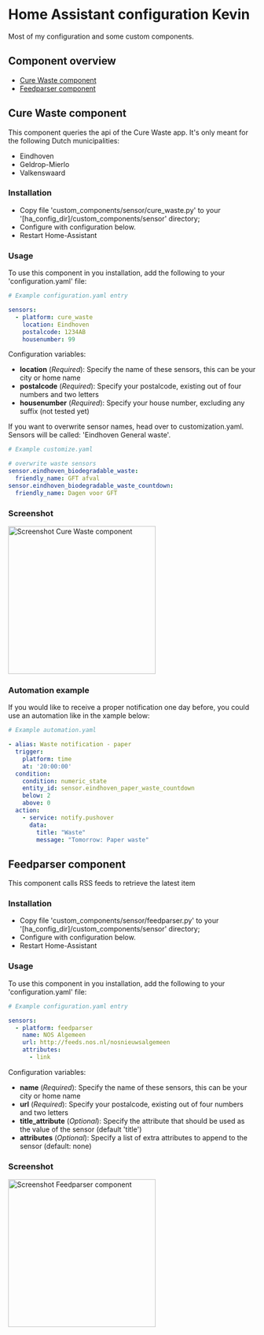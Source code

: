 # Home Assistant configuration Kevin

Most of my configuration and some custom components.

Component overview
------------------
  * [Cure Waste component](#cure-waste-component)
  * [Feedparser component](#feedparser-component)

## Cure Waste component

This component queries the api of the Cure Waste app. It's only meant for the following Dutch municipalities:
* Eindhoven
* Geldrop-Mierlo
* Valkenswaard

### Installation

- Copy file 'custom_components/sensor/cure_waste.py' to your '[ha_config_dir]/custom_components/sensor' directory;
- Configure with configuration below.
- Restart Home-Assistant

### Usage

To use this component in you installation, add the following to your 'configuration.yaml' file:

```yaml
# Example configuration.yaml entry

sensors:
  - platform: cure_waste
    location: Eindhoven
    postalcode: 1234AB
    housenumber: 99
```

Configuration variables:

- **location** (*Required*): Specify the name of these sensors, this can be your city or home name
- **postalcode** (*Required*): Specify your postalcode, existing out of four numbers and two letters
- **housenumber** (*Required*): Specify your house number, excluding any suffix (not tested yet)

If you want to overwrite sensor names, head over to customization.yaml.
Sensors will be called: 'Eindhoven General waste'.

```yaml
# Example customize.yaml

# overwrite waste sensors
sensor.eindhoven_biodegradable_waste:
  friendly_name: GFT afval
sensor.eindhoven_biodegradable_waste_countdown:
  friendly_name: Dagen voor GFT

```

### Screenshot

<img src="https://raw.githubusercontent.com/kvanhoorn/hass/master/screenshots/cure_waste_dashboard.png" alt="Screenshot Cure Waste component" width="300">

### Automation example

If you would like to receive a proper notification one day before, you could use an automation like in the xample below:

```yaml
# Example automation.yaml

- alias: Waste notification - paper
  trigger:
    platform: time
    at: '20:00:00'
  condition:
    condition: numeric_state
    entity_id: sensor.eindhoven_paper_waste_countdown
    below: 2
    above: 0
  action:
    - service: notify.pushover
      data:
        title: "Waste"
        message: "Tomorrow: Paper waste"

```

## Feedparser component

This component calls RSS feeds to retrieve the latest item

### Installation

- Copy file 'custom_components/sensor/feedparser.py' to your '[ha_config_dir]/custom_components/sensor' directory;
- Configure with configuration below.
- Restart Home-Assistant

### Usage

To use this component in you installation, add the following to your 'configuration.yaml' file:

```yaml
# Example configuration.yaml entry

sensors:
  - platform: feedparser
    name: NOS Algemeen
    url: http://feeds.nos.nl/nosnieuwsalgemeen
    attributes:
      - link
```

Configuration variables:

- **name** (*Required*): Specify the name of these sensors, this can be your city or home name
- **url** (*Required*): Specify your postalcode, existing out of four numbers and two letters
- **title_attribute** (*Optional*): Specify the attribute that should be used as the value of the sensor (default 'title')
- **attributes** (*Optional*): Specify a list of extra attributes to append to the sensor (default: none)

### Screenshot

<img src="https://raw.githubusercontent.com/kvanhoorn/hass/master/screenshots/feedparser_dashboard.png" alt="Screenshot Feedparser component" width="300">
